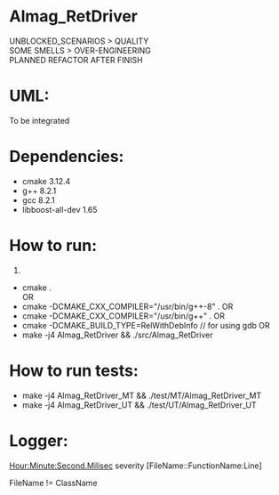 # Almag_RetDriver
UNBLOCKED_SCENARIOS > QUALITY  
SOME SMELLS > OVER-ENGINEERING  
PLANNED REFACTOR AFTER FINISH  

# UML:  
To be integrated

# Dependencies:
- cmake 3.12.4
- g++ 8.2.1 
- gcc 8.2.1
- libboost-all-dev 1.65

# How to run:  
1.  
- cmake .  
OR
- cmake -DCMAKE_CXX_COMPILER="/usr/bin/g++-8" .
OR
- cmake -DCMAKE_CXX_COMPILER="/usr/bin/g++" .
OR
- cmake -DCMAKE_BUILD_TYPE=RelWithDebInfo // for using gdb
OR  
- make -j4 Almag_RetDriver && ./src/Almag_RetDriver  
  
# How to run tests:  
- make -j4 Almag_RetDriver_MT && ./test/MT/Almag_RetDriver_MT  
- make -j4 Almag_RetDriver_UT && ./test/UT/Almag_RetDriver_UT  

# Logger:  
<Hour:Minute:Second.Milisec> severity [FileName::FunctionName:Line]  

FileName != ClassName

